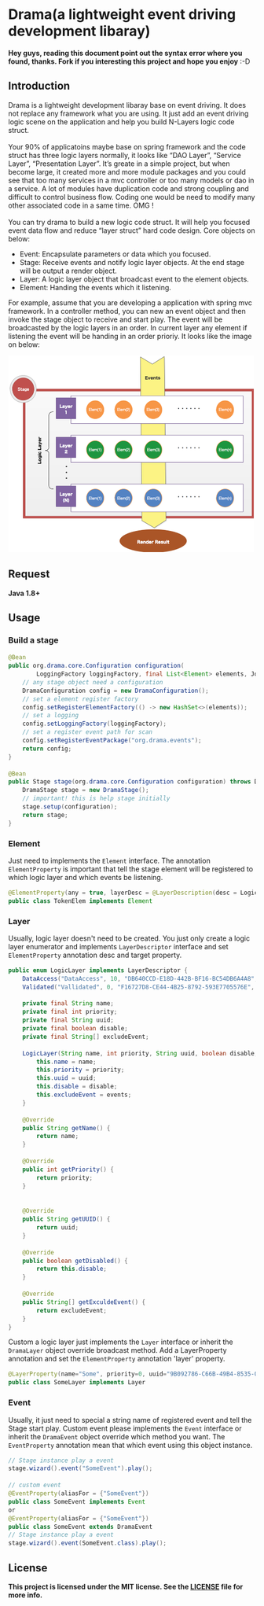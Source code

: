 # Drama(a lightweight event driving development libaray)

**Hey guys, reading this document point out the syntax error where you found, thanks. Fork if you interesting this project and hope you enjoy** :-D

## Introduction 

Drama is a lightweight development libaray base on event driving. It does not replace any framework what you are using. It just add an event driving logic scene on the application and help you build N-Layers logic code struct.  <br /><br />Your 90% of applicatoins maybe base on spring framework and the code struct has three logic layers normally, it looks like “DAO Layer”, “Service Layer”, “Presentation Layer”. It’s greate in a simple project, but when become large, it created more and more module packages and you could see that too many services in a mvc controller or too many models or dao in a service. A lot of modules have duplication code and strong coupling and difficult to control business flow. Coding one would be need to modify many other associated code in a same time. OMG !  <br /><br />You can try drama to build a new logic code struct. It will help you focused event data flow and reduce “layer struct” hard code design. Core objects on below:

+ Event: Encapsulate parameters or data which you focused. 
+ Stage: Receive events and notify logic layer objects. At the end stage will be output a render object.
+ Layer: A logic layer object that broadcast event to the element objects. 
+ Element: Handing the events which it listening. 

For example, assume that you are developing a application with spring mvc framework. In a controller method, you can new an event object and then invoke the stage object to receive and start play. The event will be broadcasted by the logic layers in an order. In current layer any element if listening the event will be handing in an order prioriy. It looks like the image on below:

<img src="https://raw.githubusercontent.com/Nickymaco/drama/master/images/drama.png" style="height:400px;width:500px" />

## Request

**Java 1.8+**

## Usage

### Build a stage
```java
@Bean
public org.drama.core.Configuration configuration(
        LoggingFactory loggingFactory, final List<Element> elements, JohncrawlerProperties properties) {
    // any stage object need a configuration
    DramaConfiguration config = new DramaConfiguration();
    // set a element register factory
    config.setRegisterElementFactory(() -> new HashSet<>(elements));
    // set a logging
    config.setLoggingFactory(loggingFactory);
    // set a register event path for scan
    config.setRegisterEventPackage("org.drama.events");
    return config;
}

@Bean
public Stage stage(org.drama.core.Configuration configuration) throws DramaException {
    DramaStage stage = new DramaStage();
    // important! this is help stage initially
    stage.setup(configuration);
    return stage;
}
```

### Element
Just need to implements the `Element` interface. The annotation `ElementProperty` is important that tell the stage element will be registered to which logic layer and which events be listening. 
```java
@ElementProperty(any = true, layerDesc = @LayerDescription(desc = LogicLayer.class, target = "Vallidated"))
public class TokenElem implements Element
```

### Layer
Usually, logic layer doesn't need to be created. You just only create a logic layer enumerator and implements `LayerDescriptor` interface and set `ElementProperty` annotation desc and target property.
```java
public enum LogicLayer implements LayerDescriptor {
    DataAccess("DataAccess", 10, "DB640CCD-E18D-442B-BF16-BC54DB6A4A8", false, null),
    Validated("Vallidated", 0, "F16727D8-CE44-4B25-8792-593E7705576E", false, null);
    
    private final String name;
    private final int priority;
    private final String uuid;
    private final boolean disable;
    private final String[] excludeEvent;
    
    LogicLayer(String name, int priority, String uuid, boolean disable, String[] events) {
        this.name = name;
        this.priority = priority;
        this.uuid = uuid;
        this.disable = disable;
        this.excludeEvent = events;
    }

    @Override
    public String getName() {
        return name;
    }

    @Override
    public int getPriority() {
        return priority;
    }


    @Override
    public String getUUID() {
        return uuid;
    }

    @Override
    public boolean getDisabled() {
        return this.disable;
    }

    @Override
    public String[] getExculdeEvent() {
        return excludeEvent;
    }
}
```
Custom a logic layer just implements the `Layer` interface or inherit the `DramaLayer` object override broadcast method. Add a LayerProperty annotation and set the `ElementProperty` annotation 'layer' property.
```java
@LayerProperty(name="Some", priority=0, uuid="9B092786-C66B-49B4-8535-0D0EA4D900D2")
public class SomeLayer implements Layer
```

### Event
Usually, it just need to special a string name of registered event and tell the Stage start play. Custom event please implements the `Event` interface or inherit the `DramaEvent` object override which method you want. The `EventProperty` annotation mean that which event using this object instance.
```java
// Stage instance play a event
stage.wizard().event("SomeEvent").play();

// custom event
@EventProperty(aliasFor = {"SomeEvent"})
public class SomeEvent implements Event
or 
@EventProperty(aliasFor = {"SomeEvent"})
public class SomeEvent extends DramaEvent
// Stage instance play a event
stage.wizard().event(SomeEvent.class).play();
```

## License

**This project is licensed under the MIT license. See the [LICENSE](LICENSE) file for more info.**